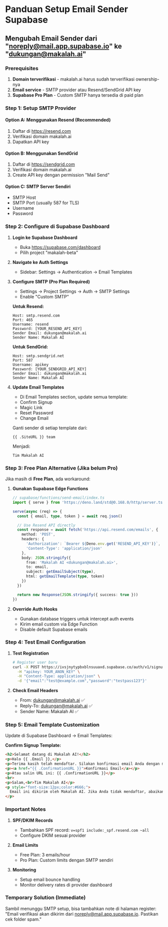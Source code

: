 # Panduan Setup Email Sender Supabase

## Mengubah Email Sender dari "noreply@mail.app.supabase.io" ke "dukungan@makalah.ai"

### Prerequisites
1. **Domain terverifikasi** - makalah.ai harus sudah terverifikasi ownership-nya
2. **Email service** - SMTP provider atau Resend/SendGrid API key
3. **Supabase Pro Plan** - Custom SMTP hanya tersedia di paid plan

### Step 1: Setup SMTP Provider

#### Option A: Menggunakan Resend (Recommended)
1. Daftar di https://resend.com
2. Verifikasi domain makalah.ai
3. Dapatkan API key

#### Option B: Menggunakan SendGrid
1. Daftar di https://sendgrid.com
2. Verifikasi domain makalah.ai
3. Create API key dengan permission "Mail Send"

#### Option C: SMTP Server Sendiri
- SMTP Host
- SMTP Port (usually 587 for TLS)
- Username
- Password

### Step 2: Configure di Supabase Dashboard

1. **Login ke Supabase Dashboard**
   - Buka https://supabase.com/dashboard
   - Pilih project "makalah-beta"

2. **Navigate ke Auth Settings**
   - Sidebar: Settings → Authentication → Email Templates

3. **Configure SMTP (Pro Plan Required)**
   - Settings → Project Settings → Auth → SMTP Settings
   - Enable "Custom SMTP"

   **Untuk Resend:**
   ```
   Host: smtp.resend.com
   Port: 465
   Username: resend
   Password: [YOUR_RESEND_API_KEY]
   Sender Email: dukungan@makalah.ai
   Sender Name: Makalah AI
   ```

   **Untuk SendGrid:**
   ```
   Host: smtp.sendgrid.net
   Port: 587
   Username: apikey
   Password: [YOUR_SENDGRID_API_KEY]
   Sender Email: dukungan@makalah.ai
   Sender Name: Makalah AI
   ```

4. **Update Email Templates**
   - Di Email Templates section, update semua template:
   - Confirm Signup
   - Magic Link
   - Reset Password
   - Change Email

   Ganti sender di setiap template dari:
   ```
   {{ .SiteURL }} team
   ```
   Menjadi:
   ```
   Tim Makalah AI
   ```

### Step 3: Free Plan Alternative (Jika belum Pro)

Jika masih di **Free Plan**, ada workaround:

1. **Gunakan Supabase Edge Functions**
   ```typescript
   // supabase/functions/send-email/index.ts
   import { serve } from 'https://deno.land/std@0.168.0/http/server.ts'

   serve(async (req) => {
     const { email, type, token } = await req.json()

     // Use Resend API directly
     const response = await fetch('https://api.resend.com/emails', {
       method: 'POST',
       headers: {
         'Authorization': `Bearer ${Deno.env.get('RESEND_API_KEY')}`,
         'Content-Type': 'application/json'
       },
       body: JSON.stringify({
         from: 'Makalah AI <dukungan@makalah.ai>',
         to: email,
         subject: getEmailSubject(type),
         html: getEmailTemplate(type, token)
       })
     })

     return new Response(JSON.stringify({ success: true }))
   })
   ```

2. **Override Auth Hooks**
   - Gunakan database triggers untuk intercept auth events
   - Kirim email custom via Edge Function
   - Disable default Supabase emails

### Step 4: Test Email Configuration

1. **Test Registration**
   ```bash
   # Register user baru
   curl -X POST https://ivsjnytypbxblnsuuaxd.supabase.co/auth/v1/signup \
     -H "apikey: YOUR_ANON_KEY" \
     -H "Content-Type: application/json" \
     -d '{"email":"test@example.com","password":"testpass123"}'
   ```

2. **Check Email Headers**
   - From: dukungan@makalah.ai ✅
   - Reply-To: dukungan@makalah.ai ✅
   - Sender Name: Makalah AI ✅

### Step 5: Email Template Customization

Update di Supabase Dashboard → Email Templates:

**Confirm Signup Template:**
```html
<h2>Selamat datang di Makalah AI!</h2>
<p>Halo {{ .Email }},</p>
<p>Terima kasih telah mendaftar. Silakan konfirmasi email Anda dengan mengklik tautan berikut:</p>
<p><a href="{{ .ConfirmationURL }}">Konfirmasi Email</a></p>
<p>Atau salin URL ini: {{ .ConfirmationURL }}</p>
<br>
<p>Salam,<br>Tim Makalah AI</p>
<p style="font-size:12px;color:#666;">
  Email ini dikirim oleh Makalah AI. Jika Anda tidak mendaftar, abaikan email ini.
</p>
```

### Important Notes

1. **SPF/DKIM Records**
   - Tambahkan SPF record: `v=spf1 include:_spf.resend.com ~all`
   - Configure DKIM sesuai provider

2. **Email Limits**
   - Free Plan: 3 emails/hour
   - Pro Plan: Custom limits dengan SMTP sendiri

3. **Monitoring**
   - Setup email bounce handling
   - Monitor delivery rates di provider dashboard

### Temporary Solution (Immediate)

Sambil menunggu SMTP setup, bisa tambahkan note di halaman register:
"Email verifikasi akan dikirim dari noreply@mail.app.supabase.io. Pastikan cek folder spam."